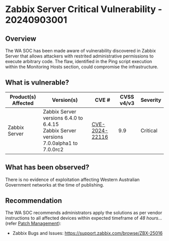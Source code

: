 # Zabbix Server Critical Vulnerability - 20240903001

## Overview

The WA SOC has been made aware of vulnerability discovered in Zabbix Server that allows attackers with restrited administrative permissions to execute arbitrary code.
The flaw, identified in the Ping script execution within the Monitoring Hosts section, could compromise the infrastructure.

## What is vulnerable?

| Product(s) Affected | Version(s)                                                                                    | CVE #                                                             | CVSS v4/v3 | Severity |
| ------------------- | --------------------------------------------------------------------------------------------- | ----------------------------------------------------------------- | ---------- | -------- |
| Zabbix Server       | Zabbix Server versions 6.4.0 to 6.4.15<br>Zabbix Server versions 7.0.0alpha1 to 7.0.0rc2 <br> | [CVE-2024-22116](https://nvd.nist.gov/vuln/detail/CVE-2024-22116) | 9.9        | Critical |

## What has been observed?

There is no evidence of exploitation affecting Western Australian Government networks at the time of publishing.

## Recommendation

The WA SOC recommends administrators apply the solutions as per vendor instructions to all affected devices within expected timeframe of *48 hours...* (refer [Patch Management](../guidelines/patch-management.md)):

- Zabbix Bugs and Issues: <https://support.zabbix.com/browse/ZBX-25016>
